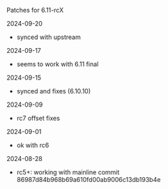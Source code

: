 Patches for 6.11-rcX

2024-09-20
- synced with upstream

2024-09-17
- seems to work with 6.11 final

2024-09-15
- synced and fixes (6.10.10)

2024-09-09
- rc7 offset fixes

2024-09-01
- ok with rc6

2024-08-28
- rc5+: working with mainline commit 86987d84b968b69a610fd00ab9006c13db193b4e
